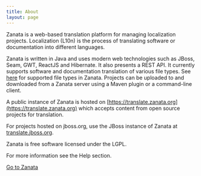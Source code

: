 ```yaml
---
title: About
layout: page
---
```


<p class="txt--lead">Zanata is a web-based translation platform for managing localization projects. Localization (L10n) is the process of translating software or documentation into different languages.</p>

Zanata is written in Java and uses modern web technologies such as JBoss, Seam, GWT, ReactJS and Hibernate. It also presents a REST API. 
It currently supports software and documentation translation of various file types. See [here](http://docs.zanata.org/en/release/user-guide/projects/project-types/#supported-types) for supported file types in Zanata.
Projects can be uploaded to and downloaded from a Zanata server using a Maven plugin or a command-line client.

A public instance of Zanata is hosted on [https://translate.zanata.org](https://translate.zanata.org) which accepts content from open source projects for translation.

For projects hosted on jboss.org, use the JBoss instance of Zanata at [translate.jboss.org](http://translate.jboss.org).

Zanata is free software licensed under the LGPL.

For more information see the Help section.

<a href="http://translate.zanata.org" class="button--primary">Go to Zanata</a>
